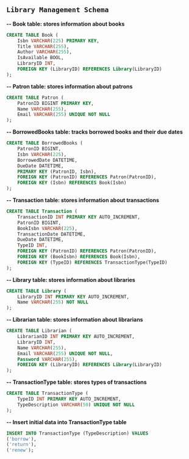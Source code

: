 ## `Library Management Schema`
    

__-- Book table: stores information about books__
```sql
CREATE TABLE Book (
    Isbn VARCHAR(225) PRIMARY KEY,
    Title VARCHAR(255),
    Author VARCHAR(255),
    IsAvailable BOOL,
    LibraryID INT,
    FOREIGN KEY (LibraryID) REFERENCES Library(LibraryID)
);
```

__-- Patron table: stores information about patrons__
```sql
CREATE TABLE Patron (
    PatronID BIGINT PRIMARY KEY,
    Name VARCHAR(255),
    Email VARCHAR(255) UNIQUE NOT NULL
);
```
__-- BorrowedBooks table: tracks borrowed books and their due dates__
```sql
CREATE TABLE BorrowedBooks (
    PatronID BIGINT,
    Isbn VARCHAR(225),
    BorrowedDate DATETIME,
    DueDate DATETIME,
    PRIMARY KEY (PatronID, Isbn),
    FOREIGN KEY (PatronID) REFERENCES Patron(PatronID),
    FOREIGN KEY (Isbn) REFERENCES Book(Isbn)
);
```

__-- Transaction table: stores information about transactions__
```sql
CREATE TABLE Transaction (
    TransactionID INT PRIMARY KEY AUTO_INCREMENT,
    PatronID BIGINT,
    BookIsbn VARCHAR(225),
    TransactionDate DATETIME,
    DueDate DATETIME,
    TypeID INT,
    FOREIGN KEY (PatronID) REFERENCES Patron(PatronID),
    FOREIGN KEY (BookIsbn) REFERENCES Book(Isbn),
    FOREIGN KEY (TypeID) REFERENCES TransactionType(TypeID)
);
```

__-- Library table: stores information about libraries__
```sql
CREATE TABLE Library (
    LibraryID INT PRIMARY KEY AUTO_INCREMENT,
    Name VARCHAR(255) NOT NULL
);
```

__-- Librarian table: stores information about librarians__
```sql
CREATE TABLE Librarian (
    LibrarianID INT PRIMARY KEY AUTO_INCREMENT,
    LibraryID INT,
    Name VARCHAR(255),
    Email VARCHAR(255) UNIQUE NOT NULL,
    Password VARCHAR(255),
    FOREIGN KEY (LibraryID) REFERENCES Library(LibraryID)
);
```

__-- TransactionType table: stores types of transactions__
```sql
CREATE TABLE TransactionType (
    TypeID INT PRIMARY KEY AUTO_INCREMENT,
    TypeDescription VARCHAR(50) UNIQUE NOT NULL
);
```

__-- Insert initial data into TransactionType table__
```sql
INSERT INTO TransactionType (TypeDescription) VALUES
('borrow'),
('return'),
('renew');
```